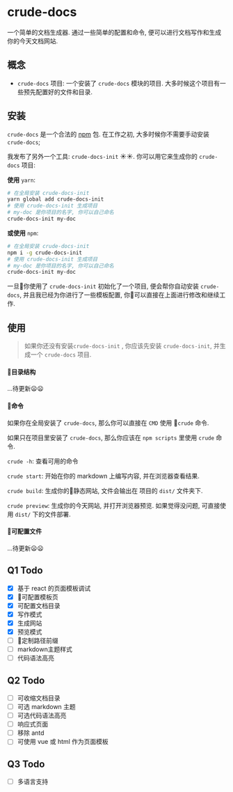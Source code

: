 # crude-docs

一个简单的文档生成器. 通过一些简单的配置和命令, 便可以进行文档写作和生成你的今天文档网站.

## 概念

- `crude-docs` 项目: 一个安装了 `crude-docs` 模块的项目. 大多时候这个项目有一些预先配置好的文件和目录.

## 安装

`crude-docs` 是一个合法的 [npm](https://www.npmjs.com) 包. 在工作之初, 大多时候你不需要手动安装 `crude-docs`;

我发布了另外一个工具: `crude-docs-init` :sunny::sunny:. 你可以用它来生成你的 `crude-docs` 项目:

**使用** `yarn`:

```bash
# 在全局安装 crude-docs-init
yarn global add crude-docs-init
# 使用 crude-docs-init 生成项目
# my-doc 是你项目的名字, 你可以自己命名
crude-docs-init my-doc
```

**或使用** `npm`:

```bash
# 在全局安装 crude-docs-init
npm i -g crude-docs-init
# 使用 crude-docs-init 生成项目
# my-doc 是你项目的名字, 你可以自己命名
crude-docs-init my-doc
```
一旦你使用了 `crude-docs-init` 初始化了一个项目, 便会帮你自动安装 `crude-docs`, 并且我已经为你进行了一些模板配置, 你可以直接在上面进行修改和继续工作.

## 使用

> 如果你还没有安装`crude-docs-init` , 你应该先安装 `crude-docs-init`, 并生成一个 `crude-docs` 项目.

#### 目录结构

...待更新:frowning::frowning:

#### 命令

如果你在全局安装了 `crude-docs`, 那么你可以直接在 `CMD` 使用 `crude` 命令.

如果只在项目里安装了 `crude-docs`, 那么你应该在 `npm scripts` 里使用 `crude` 命令.

`crude -h`: 查看可用的命令

`crude start`: 开始在你的 markdown 上编写内容, 并在浏览器查看结果.

`crude build`: 生成你的静态网站, 文件会输出在 项目的 `dist/` 文件夹下.

`crude preview`: 生成你的今天网站, 并打开浏览器预览. 如果觉得没问题, 可直接使用 `dist/` 下的文件部署.

#### 可配置文件

...待更新:frowning::frowning:

## Q1 Todo

- [x] 基于 react 的页面模板调试
- [x] 可配置模板页
- [x] 可配置文档目录
- [x] 写作模式
- [x] 生成网站
- [x] 预览模式
- [ ] 定制路径前缀
- [ ] markdown主题样式
- [ ] 代码语法高亮

## Q2 Todo

- [ ] 可收缩文档目录
- [ ] 可选 markdown 主题
- [ ] 可选代码语法高亮
- [ ] 响应式页面
- [ ] 移除 antd
- [ ] 可使用 vue 或 html 作为页面模板

## Q3 Todo

- [ ] 多语言支持
